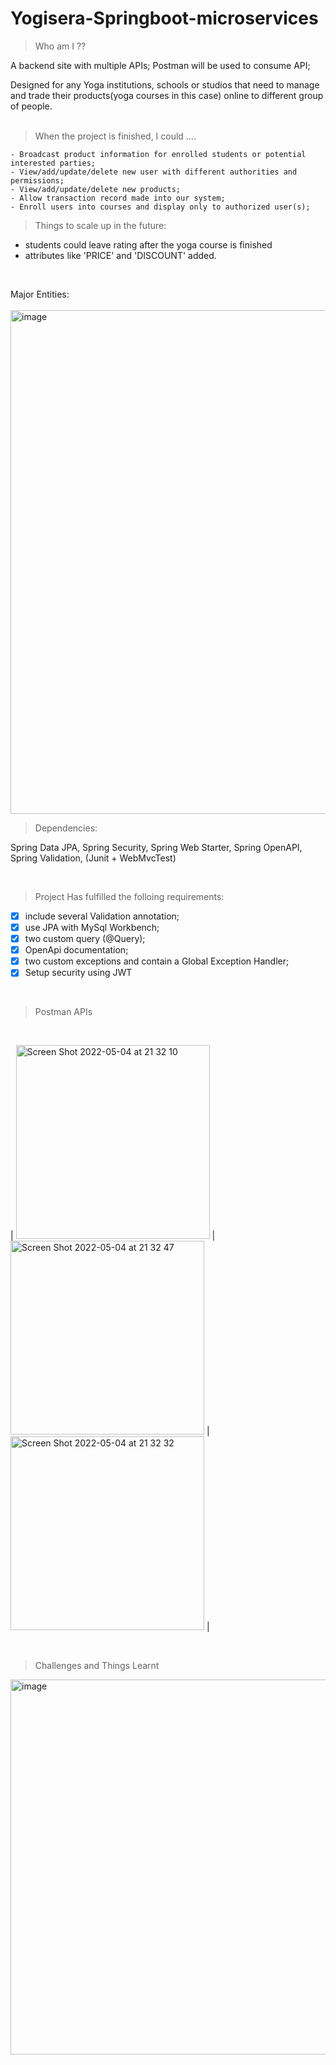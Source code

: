 # Yogisera-Springboot-microservices


> Who am I ??

A backend site with multiple APIs; Postman will be used to consume API;

Designed for any Yoga institutions, schools or studios that need to manage and trade their products(yoga courses in this case) online to different group of people. 
<br/><br/>

> When the project is finished, I could …. 

```
- Broadcast product information for enrolled students or potential interested parties; 
- View/add/update/delete new user with different authorities and permissions; 
- View/add/update/delete new products; 
- Allow transaction record made into our system; 
- Enroll users into courses and display only to authorized user(s); 
```


> Things to scale up in the future: 
<ul>
  <li> students could leave rating after the yoga course is finished </li>
  <li> attributes like 'PRICE' and 'DISCOUNT' added. </li>
 </ul>

<br/>

Major Entities: 
<br/><br/>
<img width="806" alt="image" src="https://user-images.githubusercontent.com/84696434/166850509-fe920874-1cbf-481b-8ba2-f18568d88161.png">
<br/>


> Dependencies: 

 Spring Data JPA,    Spring Security,     Spring Web Starter,     Spring OpenAPI,     Spring Validation,    (Junit + WebMvcTest) 

<br/>

> Project Has fulfilled the folloing requirements: 

- [x] include several Validation annotation;
- [x] use JPA with MySql Workbench; 
- [x] two custom query (@Query);
- [x] OpenApi documentation;
- [x] two custom exceptions and contain a Global Exception Handler;
- [x] Setup security using JWT
<br/>

> Postman APIs 
<br/>

| <img width="310" alt="Screen Shot 2022-05-04 at 21 32 10" src="https://user-images.githubusercontent.com/84696434/166852094-2208c5dc-2c4b-4c30-8817-5580facac0e9.png">  | <img width="310" alt="Screen Shot 2022-05-04 at 21 32 47" src="https://user-images.githubusercontent.com/84696434/166852054-1cbc6cb3-dad7-4259-b1c4-ee5fe5ba66d9.png">  | <img width="310" alt="Screen Shot 2022-05-04 at 21 32 32" src="https://user-images.githubusercontent.com/84696434/166852113-931d5c32-9693-4d82-8398-af61be7ff365.png">  |

<br/>

> Challenges and Things Learnt


<img width="600" alt="image" src="https://user-images.githubusercontent.com/84696434/166852602-c60e7ff3-ee52-42bd-8d28-7a0084a693c5.png">


